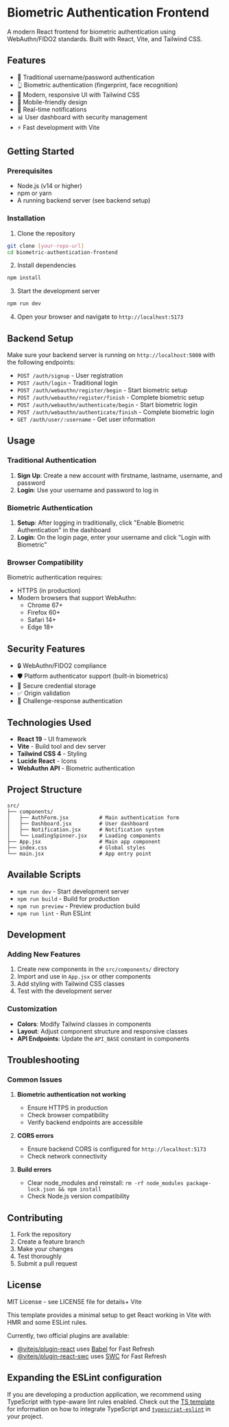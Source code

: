 # Biometric Authentication Frontend

A modern React frontend for biometric authentication using WebAuthn/FIDO2 standards. Built with React, Vite, and Tailwind CSS.

## Features

- 🔐 Traditional username/password authentication
- 👆 Biometric authentication (fingerprint, face recognition)
- 🎨 Modern, responsive UI with Tailwind CSS
- 📱 Mobile-friendly design
- 🔔 Real-time notifications
- 📊 User dashboard with security management
- ⚡ Fast development with Vite

## Getting Started

### Prerequisites

- Node.js (v14 or higher)
- npm or yarn
- A running backend server (see backend setup)

### Installation

1. Clone the repository
```bash
git clone [your-repo-url]
cd biometric-authentication-frontend
```

2. Install dependencies
```bash
npm install
```

3. Start the development server
```bash
npm run dev
```

4. Open your browser and navigate to `http://localhost:5173`

## Backend Setup

Make sure your backend server is running on `http://localhost:5000` with the following endpoints:

- `POST /auth/signup` - User registration
- `POST /auth/login` - Traditional login
- `POST /auth/webauthn/register/begin` - Start biometric setup
- `POST /auth/webauthn/register/finish` - Complete biometric setup
- `POST /auth/webauthn/authenticate/begin` - Start biometric login
- `POST /auth/webauthn/authenticate/finish` - Complete biometric login
- `GET /auth/user/:username` - Get user information

## Usage

### Traditional Authentication

1. **Sign Up**: Create a new account with firstname, lastname, username, and password
2. **Login**: Use your username and password to log in

### Biometric Authentication

1. **Setup**: After logging in traditionally, click "Enable Biometric Authentication" in the dashboard
2. **Login**: On the login page, enter your username and click "Login with Biometric"

### Browser Compatibility

Biometric authentication requires:
- HTTPS (in production)
- Modern browsers that support WebAuthn:
  - Chrome 67+
  - Firefox 60+
  - Safari 14+
  - Edge 18+

## Security Features

- 🔒 WebAuthn/FIDO2 compliance
- 🛡️ Platform authenticator support (built-in biometrics)
- 🔐 Secure credential storage
- ✅ Origin validation
- 🎯 Challenge-response authentication

## Technologies Used

- **React 19** - UI framework
- **Vite** - Build tool and dev server
- **Tailwind CSS 4** - Styling
- **Lucide React** - Icons
- **WebAuthn API** - Biometric authentication

## Project Structure

```
src/
├── components/
│   ├── AuthForm.jsx          # Main authentication form
│   ├── Dashboard.jsx         # User dashboard
│   ├── Notification.jsx      # Notification system
│   └── LoadingSpinner.jsx    # Loading components
├── App.jsx                   # Main app component
├── index.css                 # Global styles
└── main.jsx                  # App entry point
```

## Available Scripts

- `npm run dev` - Start development server
- `npm run build` - Build for production
- `npm run preview` - Preview production build
- `npm run lint` - Run ESLint

## Development

### Adding New Features

1. Create new components in the `src/components/` directory
2. Import and use in `App.jsx` or other components
3. Add styling with Tailwind CSS classes
4. Test with the development server

### Customization

- **Colors**: Modify Tailwind classes in components
- **Layout**: Adjust component structure and responsive classes
- **API Endpoints**: Update the `API_BASE` constant in components

## Troubleshooting

### Common Issues

1. **Biometric authentication not working**
   - Ensure HTTPS in production
   - Check browser compatibility
   - Verify backend endpoints are accessible

2. **CORS errors**
   - Ensure backend CORS is configured for `http://localhost:5173`
   - Check network connectivity

3. **Build errors**
   - Clear node_modules and reinstall: `rm -rf node_modules package-lock.json && npm install`
   - Check Node.js version compatibility

## Contributing

1. Fork the repository
2. Create a feature branch
3. Make your changes
4. Test thoroughly
5. Submit a pull request

## License

MIT License - see LICENSE file for details+ Vite

This template provides a minimal setup to get React working in Vite with HMR and some ESLint rules.

Currently, two official plugins are available:

- [@vitejs/plugin-react](https://github.com/vitejs/vite-plugin-react/blob/main/packages/plugin-react) uses [Babel](https://babeljs.io/) for Fast Refresh
- [@vitejs/plugin-react-swc](https://github.com/vitejs/vite-plugin-react/blob/main/packages/plugin-react-swc) uses [SWC](https://swc.rs/) for Fast Refresh

## Expanding the ESLint configuration

If you are developing a production application, we recommend using TypeScript with type-aware lint rules enabled. Check out the [TS template](https://github.com/vitejs/vite/tree/main/packages/create-vite/template-react-ts) for information on how to integrate TypeScript and [`typescript-eslint`](https://typescript-eslint.io) in your project.
